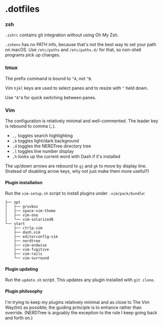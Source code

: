# .dotfiles

### zsh

`.zshrc` contains git integration without using Oh My Zsh.

`.zshenv` has no PATH info, because that's not the best way to set your path on macOS. Use `/etc/paths` and `/etc/paths.d/` for that, so non-shell programs pick up changes.

### tmux

The prefix command is bound to `^A`, not `^B`.

Vim `hjkl` keys are used to select panes and to resize with `^` held down.

Use `^A^A` for quick switching between panes.

### Vim

The configuration is relatively minimal and well-commented. The leader key is rebound to comma (`,`).

* `,,` toggles search highlighting
* `,b` toggles light/dark background
* `,d` toggles the NERDTree directory tree
* `,l` toggles line number display
* `,h` looks up the current word with Dash if it's installed

The up/down arrows are rebound to `gj` and `gk` to move by display line. (Instead of disabling arrow keys, why not just make them more useful?)

#### Plugin installation

Run the `vim-setup.sh` script to install plugins under `.vim/pack/bundle`:

    ├── opt
    │   ├── gruvbox
    │   ├── space-vim-theme
    │   ├── vim-one
    │   └── vim-solarized8
    └── start
        ├── ctrlp.vim
        ├── dash.vim
        ├── editorconfig-vim
        ├── nerdtree
        ├── vim-endwise
        ├── vim-fugitive
        ├── vim-rails
        └── vim-surround

#### Plugin updating

Run the `update.sh` script. This updates any plugin installed with `git clone`.

#### Plugin philosophy

I'm trying to keep my plugins relatively minimal and as close to The Vim Way(tm) as possible; the guiding principle is to enhance rather than override. (NERDTree is arguably the exception to the rule I keep going back and forth on.)

